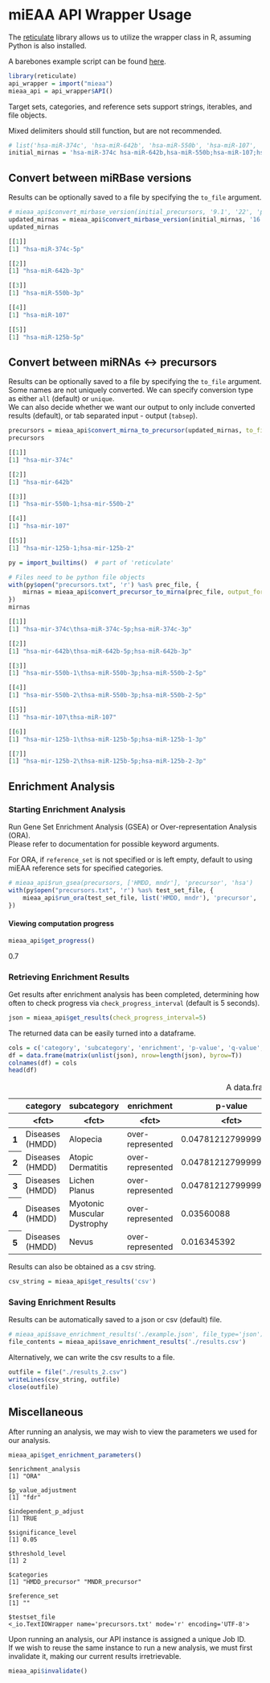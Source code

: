# miEAA API Wrapper Usage
The [reticulate](https://github.com/rstudio/reticulate) library allows us to utilize the wrapper class in R, assuming Python is also installed.

A barebones example script can be found [here](./example_script.R).

```R
library(reticulate)
api_wrapper = import("mieaa")
mieaa_api = api_wrapper$API()
```

Target sets, categories, and reference sets support strings, iterables, and file objects.

Mixed delimiters should still function, but are not recommended.


```R
# list('hsa-miR-374c', 'hsa-miR-642b', 'hsa-miR-550b', 'hsa-miR-107', 'hsa-miR-125b')
initial_mirnas = 'hsa-miR-374c hsa-miR-642b,hsa-miR-550b;hsa-miR-107;hsa-miR-125b'
```

## Convert between miRBase versions
Results can be optionally saved to a file by specifying the `to_file` argument.


```R
# mieaa_api$convert_mirbase_version(initial_precursors, '9.1', '22', 'precursor', to_file='mirnas.txt')
updated_mirnas = mieaa_api$convert_mirbase_version(initial_mirnas, '16', '22', 'mirna')
updated_mirnas
```

```R
[[1]]
[1] "hsa-miR-374c-5p"

[[2]]
[1] "hsa-miR-642b-3p"

[[3]]
[1] "hsa-miR-550b-3p"

[[4]]
[1] "hsa-miR-107"

[[5]]
[1] "hsa-miR-125b-5p"
```

## Convert between miRNAs <-> precursors
Results can be optionally saved to a file by specifying the `to_file` argument.    
Some names are not uniquely converted. We can specify conversion type as either `all` (default) or `unique`.  
We can also decide whether we want our output to only include converted results (default), or tab separated input - output (`tabsep`).


```R
precursors = mieaa_api$convert_mirna_to_precursor(updated_mirnas, to_file='./precursors.txt', conversion_type='all')
precursors
```



```R
[[1]]
[1] "hsa-mir-374c"

[[2]]
[1] "hsa-mir-642b"

[[3]]
[1] "hsa-mir-550b-1;hsa-mir-550b-2"

[[4]]
[1] "hsa-mir-107"

[[5]]
[1] "hsa-mir-125b-1;hsa-mir-125b-2"
```



```R
py = import_builtins()  # part of 'reticulate'

# Files need to be python file objects
with(py$open("precursors.txt", 'r') %as% prec_file, {
    mirnas = mieaa_api$convert_precursor_to_mirna(prec_file, output_format='tabsep')
})
mirnas
```


```R
[[1]]
[1] "hsa-mir-374c\thsa-miR-374c-5p;hsa-miR-374c-3p"

[[2]]
[1] "hsa-mir-642b\thsa-miR-642b-5p;hsa-miR-642b-3p"

[[3]]
[1] "hsa-mir-550b-1\thsa-miR-550b-3p;hsa-miR-550b-2-5p"

[[4]]
[1] "hsa-mir-550b-2\thsa-miR-550b-3p;hsa-miR-550b-2-5p"

[[5]]
[1] "hsa-mir-107\thsa-miR-107"

[[6]]
[1] "hsa-mir-125b-1\thsa-miR-125b-5p;hsa-miR-125b-1-3p"

[[7]]
[1] "hsa-mir-125b-2\thsa-miR-125b-5p;hsa-miR-125b-2-3p"
```

## Enrichment Analysis

### Starting Enrichment Analysis
Run Gene Set Enrichment Analysis (GSEA) or Over-representation Analysis (ORA).  
Please refer to documentation for possible keyword arguments.

For ORA, if `reference_set` is not specified or is left empty, default to using miEAA reference sets for specified categories.


```R
# mieaa_api$run_gsea(precursors, ['HMDD, mndr'], 'precursor', 'hsa')
with(py$open("precursors.txt", 'r') %as% test_set_file, {
    mieaa_api$run_ora(test_set_file, list('HMDD, mndr'), 'precursor', 'hsa', reference_set='')
})
```


#### Viewing computation progress


```R
mieaa_api$get_progress()
```


0.7


### Retrieving Enrichment Results
Get results after enrichment analysis has been completed, determining how often to check progress via `check_progress_interval` (default is 5 seconds).


```R
json = mieaa_api$get_results(check_progress_interval=5)
```

The returned data can be easily turned into a dataframe.


```R
cols = c('category', 'subcategory', 'enrichment', 'p-value', 'q-value', 'expected', 'observed', 'mirnas/precursors')
df = data.frame(matrix(unlist(json), nrow=length(json), byrow=T))
colnames(df) = cols
head(df)
```


<table>
<caption>A data.frame: 5 × 8</caption>
<thead>
	<tr><th></th><th scope=col>category</th><th scope=col>subcategory</th><th scope=col>enrichment</th><th scope=col>p-value</th><th scope=col>q-value</th><th scope=col>expected</th><th scope=col>observed</th><th scope=col>mirnas/precursors</th></tr>
	<tr><th></th><th scope=col>&lt;fct&gt;</th><th scope=col>&lt;fct&gt;</th><th scope=col>&lt;fct&gt;</th><th scope=col>&lt;fct&gt;</th><th scope=col>&lt;fct&gt;</th><th scope=col>&lt;fct&gt;</th><th scope=col>&lt;fct&gt;</th><th scope=col>&lt;fct&gt;</th></tr>
</thead>
<tbody>
	<tr><th scope=row>1</th><td>Diseases (HMDD)</td><td>Alopecia                   </td><td>over-represented</td><td>0.047812127999999995</td><td>0.0478121</td><td>0.0678879</td><td>2</td><td>hsa-mir-125b-1; hsa-mir-125b-2             </td></tr>
	<tr><th scope=row>2</th><td>Diseases (HMDD)</td><td>Atopic Dermatitis          </td><td>over-represented</td><td>0.047812127999999995</td><td>0.0478121</td><td>0.075431 </td><td>2</td><td>hsa-mir-125b-1; hsa-mir-125b-2             </td></tr>
	<tr><th scope=row>3</th><td>Diseases (HMDD)</td><td>Lichen Planus              </td><td>over-represented</td><td>0.047812127999999995</td><td>0.0478121</td><td>0.0678879</td><td>2</td><td>hsa-mir-125b-1; hsa-mir-125b-2             </td></tr>
	<tr><th scope=row>4</th><td>Diseases (HMDD)</td><td>Myotonic Muscular Dystrophy</td><td>over-represented</td><td>0.03560088          </td><td>0.0356009</td><td>0.196121 </td><td>3</td><td>hsa-mir-107; hsa-mir-125b-1; hsa-mir-125b-2</td></tr>
	<tr><th scope=row>5</th><td>Diseases (HMDD)</td><td>Nevus                      </td><td>over-represented</td><td>0.016345392         </td><td>0.0163454</td><td>0.0226293</td><td>2</td><td>hsa-mir-125b-1; hsa-mir-125b-2             </td></tr>
</tbody>
</table>



Results can also be obtained as a csv string.


```R
csv_string = mieaa_api$get_results('csv')
```

### Saving Enrichment Results
Results can be automatically saved to a json or csv (default) file. 


```R
# mieaa_api$save_enrichment_results('./example.json', file_type='json')
file_contents = mieaa_api$save_enrichment_results('./results.csv')
```

Alternatively, we can write the csv results to a file.


```R
outfile = file("./results_2.csv")
writeLines(csv_string, outfile)
close(outfile)
```

## Miscellaneous
After running an analysis, we may wish to view the parameters we used for our analysis.  


```R
mieaa_api$get_enrichment_parameters()
```


    $enrichment_analysis
    [1] "ORA"
    
    $p_value_adjustment
    [1] "fdr"
    
    $independent_p_adjust
    [1] TRUE
    
    $significance_level
    [1] 0.05
    
    $threshold_level
    [1] 2
    
    $categories
    [1] "HMDD_precursor" "MNDR_precursor"
    
    $reference_set
    [1] ""
    
    $testset_file
    <_io.TextIOWrapper name='precursors.txt' mode='r' encoding='UTF-8'>



Upon running an analysis, our API instance is assigned a unique Job ID.  
If we wish to reuse the same instance to run a new analysis, we must first invalidate it, making our current results irretrievable.


```R
mieaa_api$invalidate()
```
